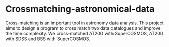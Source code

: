 # Crossmatching-astronomical-data
Cross-matching is an important tool in astronomy data analysis. This project aims to design a program to  cross match two data catalogues and improve the time complexity. We cross-matched AT20G with SuperCOSMOS,  AT20G with SDSS and BSS with SuperCOSMOS.
